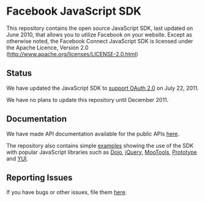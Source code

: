 Facebook JavaScript SDK
===============================

This repository contains the open source JavaScript SDK, last updated on June 2010, that allows you to
utilize Facebook on your website. Except as otherwise noted, the Facebook
Connect JavaScript SDK is licensed under the Apache Licence, Version 2.0
(http://www.apache.org/licenses/LICENSE-2.0.html)

Status
------
We have updated the JavaScript SDK to [support OAuth 2.0][post] on July 22, 2011.

We have no plans to update this repository until December 2011. 

[post]: https://developers.facebook.com/blog/post/525/

Documentation
-------------

We have made API documentation available for the public APIs [here][docs]. 

The repository also contains simple [examples][examples] showing the use of the
SDK with popular JavaScript libraries such as [Dojo][Dojo], [jQuery][jQuery],
[MooTools][MooTools], [Prototype][Prototype] and [YUI][YUI].

[docs]: http://developers.facebook.com/docs/reference/javascript/ "Public API Documentation"
[Dojo]: http://www.dojotoolkit.org/
[jQuery]: http://jquery.com/
[MooTools]: http://mootools.net/
[Prototype]: http://prototypejs.org/
[YUI]: http://developer.yahoo.com/yui/
[changelog]: http://github.com/facebook/connect-js/tree/master/changelog.md
[examples]: http://github.com/facebook/connect-js/tree/master/examples/

Reporting Issues
--------

If you have bugs or other issues, file them [here][issues].

[issues]: http://bugs.developers.facebook.net/enter_bug.cgi?product=SDKs
